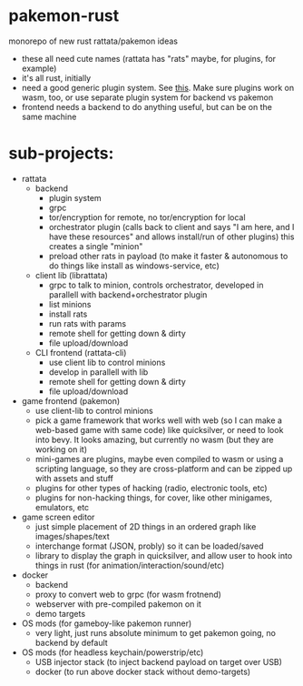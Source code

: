 # pakemon-rust
monorepo of new rust rattata/pakemon ideas

- these all need cute names (rattata has "rats" maybe, for plugins, for example)
- it's all rust, initially
- need a good generic plugin system. See [this](https://github.com/luojia65/plugin-system-example). Make sure plugins work on wasm, too, or use separate plugin system for backend vs pakemon
- frontend needs a backend to do anything useful, but can be on the same machine

# sub-projects:
  - rattata
    - backend
      - plugin system
      - grpc
      - tor/encryption for remote, no tor/encryption for local
      - orchestrator plugin (calls back to client and says "I am here, and I have these resources" and allows install/run of other plugins) this creates a single "minion"
      - preload other rats in payload (to make it faster & autonomous to do things like install as windows-service, etc)
    - client lib (librattata)
      - grpc to talk to minion, controls orchestrator, developed in parallell with backend+orchestrator plugin
      - list minions
      - install rats
      - run rats with params
      - remote shell for getting down & dirty
      - file upload/download
    - CLI frontend (rattata-cli)
      - use client lib to control minions
      - develop in parallell with lib
      - remote shell for getting down & dirty
      - file upload/download
  - game frontend (pakemon)
    - use client-lib to control minions
    - pick a game framework that works well with web (so I can make a web-based game with same code) like quicksilver, or need to look into bevy. It looks amazing, but currently no wasm (but they are working on it)
    - mini-games are plugins, maybe even compiled to wasm or using a scripting language, so they are cross-platform and can be zipped up with assets and stuff
    - plugins for other types of hacking (radio, electronic tools, etc)
    - plugins for non-hacking things, for cover, like other minigames, emulators, etc
  - game screen editor
    - just simple placement of 2D things in an ordered graph like images/shapes/text
    - interchange format (JSON, probly) so it can be loaded/saved
    - library to display the graph in quicksilver, and allow user to hook into things in rust (for animation/interaction/sound/etc)
  - docker
    - backend
    - proxy to convert web to grpc (for wasm frotnend)
    - webserver with pre-compiled pakemon on it
    - demo targets
  - OS mods (for gameboy-like pakemon runner)
    - very light, just runs absolute minimum to get pakemon going, no backend by default
  - OS mods (for headless keychain/powerstrip/etc)
    - USB injector stack (to inject backend payload on target over USB)
    - docker (to run above docker stack without demo-targets)
